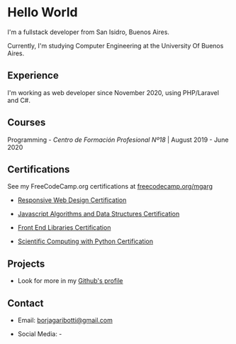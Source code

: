 # Hello World

I'm a fullstack developer from San Isidro, Buenos Aires.

Currently, I'm studying Computer Engineering at the University Of Buenos
Aires.

## Experience

I'm working as web developer since November 2020, using PHP/Laravel and C#.

## Courses

  Programming - *Centro de Formación Profesional Nº18* | August 2019 - June 2020

## Certifications

See my FreeCodeCamp.org certifications at [freecodecamp.org/mgarg](https://www.freecodecamp.org/mgarg)

  - [Responsive Web Design Certification](https://www.freecodecamp.org/certification/mgarg/responsive-web-design)

  - [Javascript Algorithms and Data Structures Certification](https://www.freecodecamp.org/certification/mgarg/javascript-algorithms-and-data-structures)
  - [Front End Libraries Certification](https://www.freecodecamp.org/certification/mgarg/front-end-libraries)

  - [Scientific Computing with Python Certification](https://www.freecodecamp.org/certification/mgarg/scientific-computing-with-python-v7)

## Projects

- Look for more in my [Github's profile](https://github.com/mrti259/)

## Contact

- Email: [borjagaribotti@gmail.com](mailto:borjagaribotti@gmail.com)

- Social Media: -

